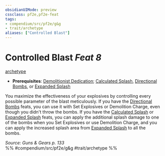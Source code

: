 ```yaml
---
obsidianUIMode: preview
cssclass: pf2e,pf2e-feat
tags:
- compendium/src/pf2e/g&g
- trait/archetype
aliases: ["Controlled Blast"]
---
```

# Controlled Blast  *Feat 8*  
[archetype](/rules/traits/archetype.md)  

- **Prerequisites**: [Demolitionist Dedication](/compendium/feats/demolitionist-dedication-g-g.md); [Calculated Splash](/compendium/feats/calculated-splash.md), [Directional Bombs](/compendium/feats/directional-bombs.md), or [Expanded Splash](/compendium/feats/expanded-splash.md)

You maximize the effectiveness of your explosives by controlling every possible parameter of the blast meticulously. If you have the [Directional Bombs](/compendium/feats/directional-bombs.md) feats, you can use it with Set Explosives or Demolition Charge, even though you didn't throw the bombs. If you have the [Calculated Splash](/compendium/feats/calculated-splash.md) or [Expanded Splash](/compendium/feats/expanded-splash.md) feats, you can apply the additional splash damage to one of the bombs when you Set Explosives or use Demolition Charge, and you can apply the increased splash area from [Expanded Splash](/compendium/feats/expanded-splash.md) to all the bombs.

*Source: Guns & Gears p. 133*  
%% #compendium/src/pf2e/g&g #trait/archetype %%